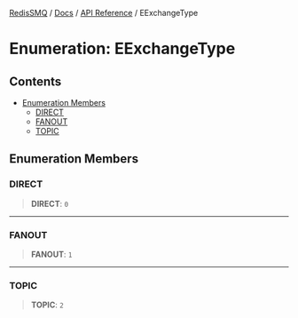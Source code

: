 [RedisSMQ](../../../README.md) / [Docs](../../README.md) / [API Reference](../README.md) / EExchangeType

# Enumeration: EExchangeType

## Contents

- [Enumeration Members](EExchangeType.md#enumeration-members)
  - [DIRECT](EExchangeType.md#direct)
  - [FANOUT](EExchangeType.md#fanout)
  - [TOPIC](EExchangeType.md#topic)

## Enumeration Members

### DIRECT

> **DIRECT**: `0`

***

### FANOUT

> **FANOUT**: `1`

***

### TOPIC

> **TOPIC**: `2`

